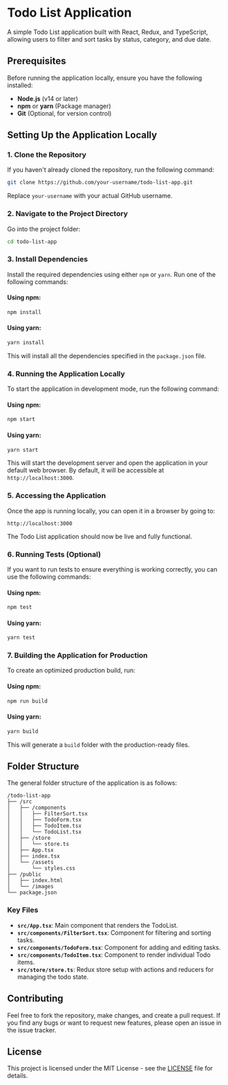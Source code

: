 # Todo List Application

A simple Todo List application built with React, Redux, and TypeScript, allowing users to filter and sort tasks by status, category, and due date.

## Prerequisites

Before running the application locally, ensure you have the following installed:

- **Node.js** (v14 or later)
- **npm** or **yarn** (Package manager)
- **Git** (Optional, for version control)

## Setting Up the Application Locally

### 1. Clone the Repository

If you haven't already cloned the repository, run the following command:

```bash
git clone https://github.com/your-username/todo-list-app.git
```

Replace `your-username` with your actual GitHub username.

### 2. Navigate to the Project Directory

Go into the project folder:

```bash
cd todo-list-app
```

### 3. Install Dependencies

Install the required dependencies using either `npm` or `yarn`. Run one of the following commands:

#### Using npm:
```bash
npm install
```

#### Using yarn:
```bash
yarn install
```

This will install all the dependencies specified in the `package.json` file.

### 4. Running the Application Locally

To start the application in development mode, run the following command:

#### Using npm:
```bash
npm start
```

#### Using yarn:
```bash
yarn start
```

This will start the development server and open the application in your default web browser. By default, it will be accessible at `http://localhost:3000`.

### 5. Accessing the Application

Once the app is running locally, you can open it in a browser by going to:

```
http://localhost:3000
```

The Todo List application should now be live and fully functional.

### 6. Running Tests (Optional)

If you want to run tests to ensure everything is working correctly, you can use the following commands:

#### Using npm:
```bash
npm test
```

#### Using yarn:
```bash
yarn test
```

### 7. Building the Application for Production

To create an optimized production build, run:

#### Using npm:
```bash
npm run build
```

#### Using yarn:
```bash
yarn build
```

This will generate a `build` folder with the production-ready files.

## Folder Structure

The general folder structure of the application is as follows:

```
/todo-list-app
├── /src
│   ├── /components
│   │   ├── FilterSort.tsx
│   │   ├── TodoForm.tsx
│   │   ├── TodoItem.tsx
│   │   └── TodoList.tsx
│   ├── /store
│   │   └── store.ts
│   ├── App.tsx
│   ├── index.tsx
│   └── /assets
│       └── styles.css
├── /public
│   ├── index.html
│   └── /images
└── package.json
```

### Key Files

- **`src/App.tsx`**: Main component that renders the TodoList.
- **`src/components/FilterSort.tsx`**: Component for filtering and sorting tasks.
- **`src/components/TodoForm.tsx`**: Component for adding and editing tasks.
- **`src/components/TodoItem.tsx`**: Component to render individual Todo items.
- **`src/store/store.ts`**: Redux store setup with actions and reducers for managing the todo state.

## Contributing

Feel free to fork the repository, make changes, and create a pull request. If you find any bugs or want to request new features, please open an issue in the issue tracker.

## License

This project is licensed under the MIT License - see the [LICENSE](LICENSE) file for details.

